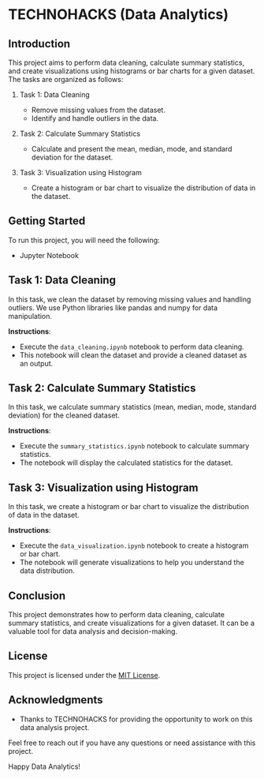 # TECHNOHACKS (Data Analytics)

## Introduction

This project aims to perform data cleaning, calculate summary statistics, and create visualizations using histograms or bar charts for a given dataset. The tasks are organized as follows:

1. Task 1: Data Cleaning
   - Remove missing values from the dataset.
   - Identify and handle outliers in the data.

2. Task 2: Calculate Summary Statistics
   - Calculate and present the mean, median, mode, and standard deviation for the dataset.

3. Task 3: Visualization using Histogram
   - Create a histogram or bar chart to visualize the distribution of data in the dataset.

## Getting Started

To run this project, you will need the following:

- Jupyter Notebook

## Task 1: Data Cleaning

In this task, we clean the dataset by removing missing values and handling outliers. We use Python libraries like pandas and numpy for data manipulation.

**Instructions**:
- Execute the `data_cleaning.ipynb` notebook to perform data cleaning.
- This notebook will clean the dataset and provide a cleaned dataset as an output.

## Task 2: Calculate Summary Statistics

In this task, we calculate summary statistics (mean, median, mode, standard deviation) for the cleaned dataset.

**Instructions**:
- Execute the `summary_statistics.ipynb` notebook to calculate summary statistics.
- The notebook will display the calculated statistics for the dataset.

## Task 3: Visualization using Histogram

In this task, we create a histogram or bar chart to visualize the distribution of data in the dataset.

**Instructions**:
- Execute the `data_visualization.ipynb` notebook to create a histogram or bar chart.
- The notebook will generate visualizations to help you understand the data distribution.

## Conclusion

This project demonstrates how to perform data cleaning, calculate summary statistics, and create visualizations for a given dataset. It can be a valuable tool for data analysis and decision-making.

## License

This project is licensed under the [MIT License](LICENSE).

## Acknowledgments

- Thanks to TECHNOHACKS for providing the opportunity to work on this data analysis project.

Feel free to reach out if you have any questions or need assistance with this project.

Happy Data Analytics!
